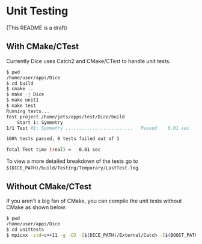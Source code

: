 # Unit Testing

(This README is a draft)

## With CMake/CTest

Currently Dice uses Catch2 and CMake/CTest to handle unit tests.

```bash
$ pwd
/home/user/apps/Dice
$ cd build
$ cmake ..
$ make -j Dice
$ make unit1
$ make test
Running tests...
Test project /home/jets/apps/test/Dice/build
    Start 1: Symmetry
1/1 Test #1: Symmetry .........................   Passed    0.01 sec

100% tests passed, 0 tests failed out of 1

Total Test time (real) =   0.01 sec
```

To view a more detailed breakdown of the tests go to `$(DICE_PATH)/build/Testing/Temporary/LastTest.log`.

## Without CMake/CTest

If you aren't a big fan of CMake, you can compile the unit tests without CMake as shown below:

```bash
$ pwd
/home/user/apps/Dice
$ cd unittests
$ mpicxx -std=c++11 -g -O3 -I$(DICE_PATH)/External/Catch -I$(BOOST_PATH) -I$(EIGEN_PATH) -L$(BOOST_LIB_PATH) -o unit-symmetry unit-symmetry.cpp $(DICE_PATH)/build/CMakeFiles/Dice.dir/Dice/symmetry.cpp.o -lboost_mpi -lboost_serialization  && ./unit-symmetry --success
```
